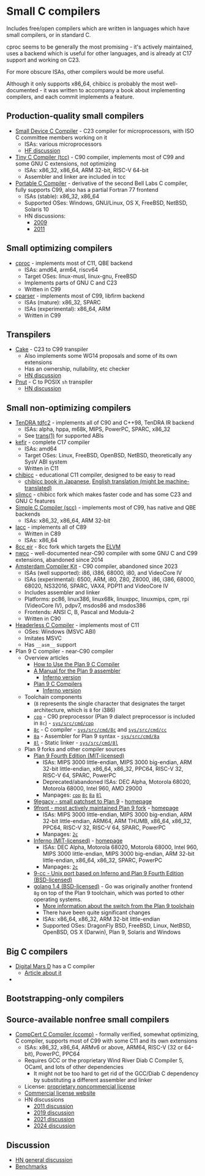 # Small C compilers

Includes free/open compilers which are written in languages which have small compilers, or in standard C.

cproc seems to be generally the most promising - it's actively maintained, uses a backend which is useful for other languages, and is already at C17 support and working on C23.

For more obscure ISAs, other compilers would be more useful.

Although it only supports x86_64, chibicc is probably the most well-documented - it was written to accompany a book about implementing compilers, and each commit implements a feature.

## Production-quality small compilers

* [Small Device C Compiler](https://sdcc.sourceforge.net/) - C23 compiler for microprocessors, with ISO C committee members working on it
  * ISAs: various microprocessors
  * [HF discussion](https://news.ycombinator.com/item?id=11036994)
* [Tiny C Compiler (tcc)](https://repo.or.cz/w/tinycc.git) - C90 compiler, implements most of C99 and some GNU C extensions, not optimizing
  * ISAs: x86_32, x86_64, ARM 32-bit, RISC-V 64-bit
  * Assembler and linker are included in tcc
* [Portable C Compiler](https://web.archive.org/web/20231212090621/http://pcc.ludd.ltu.se/) - derivative of the second Bell Labs C compiler, fully supports C99, also has a partial Fortran 77 frontend
  * ISAs (stable): x86_32, x86_64
  * Supported OSes: Windows, GNU/Linux, OS X, FreeBSD, NetBSD, Solaris 10
  * HN discussions:
    * [2009](https://news.ycombinator.com/item?id=1021299)
    * [2011](https://news.ycombinator.com/item?id=2402382)

## Small optimizing compilers

* [cproc](https://sr.ht/~mcf/cproc/) - implements most of C11, QBE backend
  * ISAs: amd64, arm64, riscv64
  * Target OSes: linux-musl, linux-gnu, FreeBSD
  * Implements parts of GNU C and C23
  * Written in C99
* [cparser](https://github.com/libfirm/cparser) - implements most of C99, libfirm backend
  * ISAs (mature): x86_32, SPARC
  * ISAs (experimental): x86_64, ARM
  * Written in C99

## Transpilers

* [Cake](http://thradams.com/cake/index.html) - C23 to C99 transpiler
  * Also implements some WG14 proposals and some of its own extensions
  * Has an ownership, nullability, etc checker
  * [HN discussion](https://news.ycombinator.com/item?id=32823118)
* [Pnut](https://pnut.sh/#about-section) - C to POSIX `sh` transpiler
  * [HN discussion](https://news.ycombinator.com/item?id=41052446)

## Small non-optimizing compilers

* [TenDRA tdfc2](http://www.tendra.org/) - implements all of C90 and C++98, TenDRA IR backend
  * ISAs: alpha, hppa, m68k, MIPS, PowerPC, SPARC, x86_32
  * See [trans(1)](http://www.tendra.org/trans.1/) for supported ABIs
* [kefir](https://sr.ht/~jprotopopov/kefir/) - complete C17 compiler
  * ISAs: amd64
  * Target OSes: Linux, FreeBSD, OpenBSD, NetBSD, theoretically any SysV ABI system
  * Written in C11
* [chibicc](https://github.com/rui314/chibicc) - educational C11 compiler, designed to be easy to read
  * [chibicc book in Japanese](https://www.sigbus.info/compilerbook), [English translation (might be machine-translated)](https://www.ocf.berkeley.edu/~stefan/fun/chibicc.html)
* [slimcc](https://github.com/fuhsnn/slimcc) - chibicc fork which makes faster code and has some C23 and GNU C features
* [Simple C Compiler (scc)](http://www.simple-cc.org/) - implements most of C99, has native and QBE backends
  * ISAs: x86_32, x86_64, ARM 32-bit
* [lacc](https://github.com/larmel/lacc) - implements all of C89
  * Written in C89
  * ISAs: x86_64
* [8cc eir](https://github.com/shinh/8cc/tree/eir) - 8cc fork which targets the [ELVM](https://github.com/shinh/elvm)
* [nwcc](https://nwcc.sourceforge.net/) - well-documented near-C90 compiler with some GNU C and C99 extensions, abandoned since 2014
* [Amsterdam Compiler Kit](https://tack.sourceforge.net/) - C90 compiler, abandoned since 2023
  * ISAs (well supported): i86, i386, 68000, i80, and VideoCore IV
  * ISAs (experimental): 6500, ARM, i80, Z80, Z8000, i86, i386, 68000, 68020, NS32016, SPARC, VAX4, PDP11 and VideoCore IV
  * Includes assembler and linker
  * Platforms: pc86, linux386, linux68k, linuxppc, linuxmips, cpm, rpi (VideoCore IV), pdpv7, msdos86 and msdos386
  * Frontends: ANSI C, B, Pascal and Modula-2
  * Written in C90
* [Headerless C Compiler](https://github.com/PascalBeyer/Headerless-C-Compiler) - implements most of C11
  * OSes: Windows (MSVC ABI)
  * Imitates MSVC
  * Has `__asm__` support
* Plan 9 C compiler - near-C90 compiler
  * Overview articles
    * [How to Use the Plan 9 C Compiler](https://p9f.org/sys/doc/comp.html)
    * [A Manual for the Plan 9 assembler](https://p9f.org/sys/doc/asm.html)
      * [Inferno version](https://www.vitanuova.com/inferno/papers/asm.html)
    * [Plan 9 C Compilers](https://p9f.org/sys/doc/compiler.html)
      * [Inferno version](https://www.vitanuova.com/inferno/papers/compiler.html)
  * Toolchain components
    * (`8` represents the single character that designates the target architecture, which is `8` for i386)
    * [`cpp`](https://p9f.org/magic/man2html/1/cpp) - C90 preprocessor (Plan 9 dialect preprocessor is included in `8c`) - [`sys/src/cmd/cpp`](https://github.com/plan9foundation/plan9/tree/main/sys/src/cmd/cpp)
    * [`8c`](https://p9f.org/magic/man2html/1/8c) - C compiler - [`sys/src/cmd/8c`](https://github.com/plan9foundation/plan9/tree/main/sys/src/cmd/8c) and [`sys/src/cmd/cc`](https://github.com/plan9foundation/plan9/tree/main/sys/src/cmd/cc)
    * [`8a`](https://p9f.org/magic/man2html/1/8a) - Assembler for Plan 9 syntax - [`sys/src/cmd/8a`](https://github.com/plan9foundation/plan9/tree/main/sys/src/cmd/8a)
    * [`8l`](https://p9f.org/magic/man2html/1/8l) - Static linker - [`sys/src/cmd/8l`](https://github.com/plan9foundation/plan9/tree/main/sys/src/cmd/8l)
  * Plan 9 forks and other compiler sources
    * [Plan 9 Fourth Edition (MIT-licensed)](https://github.com/plan9foundation/plan9/tree/main)
      * ISAs: MIPS 3000 little-endian, MIPS 3000 big-endian, ARM 32-bit little-endian, x86_64, x86_32, PPC64, RISC-V 32, RISC-V 64, SPARC, PowerPC
      * Deprecated/abandoned ISAs: DEC Alpha, Motorola 68020, Motorola 68000, Intel 960, AMD 29000
      * Manpages: [`cpp`](https://p9f.org/magic/man2html/1/cpp) [`8c`](https://p9f.org/magic/man2html/1/8c) [`8a`](https://p9f.org/magic/man2html/1/8a) [`8l`](https://p9f.org/magic/man2html/1/8l)
    * [9legacy - small patchset to Plan 9](https://github.com/0intro/9legacy) - [homepage](http://9legacy.org/index.html)
    * [9front - most actively maintained Plan 9 fork](https://github.com/9front/9front) - [homepage](http://9front.org/)
      * ISAs: MIPS 3000 little-endian, MIPS 3000 big-endian, ARM 32-bit little-endian, ARM64, ARM THUMB, x86_64, x86_32, PPC64, RISC-V 32, RISC-V 64, SPARC, PowerPC
      * Manpages: [`2c`](http://man.9front.org/1/2c)
    * [Inferno (MIT-licensed)](https://github.com/inferno-os/inferno-os) - [homepage](https://www.vitanuova.com/inferno/)
      * ISAs: DEC Alpha, Motorola 68020, Motorola 68000, Intel 960, MIPS 3000 little-endian, MIPS 3000 big-endian, ARM 32-bit little-endian, x86_64, x86_32, SPARC, PowerPC
      * Manpages: [`2c`](https://www.vitanuova.com/inferno/man/10/2c.html)
    * [9-cc - Unix port based on Inferno and Plan 9 Fourth Edition (BSD-licensed)](https://github.com/0intro/9-cc)
    * [golang 1.4 (BSD-licensed)](https://github.com/golang/go/tree/release-branch.go1.4/src/cmd) - Go was originally another frontend `8g` on top of the Plan 9 toolchain, which was ported to other operating systems.
      * [More information about the switch from the Plan 9 toolchain](https://docs.google.com/document/d/1P3BLR31VA8cvLJLfMibSuTdwTuF7WWLux71CYD0eeD8/edit)
      * There have been quite significant changes
      * ISAs: x86_64, x86_32, ARM 32-bit little-endian
      * Supported OSes: DragonFly BSD, FreeBSD, Linux, NetBSD, OpenBSD, OS X (Darwin), Plan 9, Solaris and Windows

## Big C compilers

* [Digital Mars D](https://wiki.dlang.org/DMD) has a C compiler
  * [Article about it](https://briancallahan.net/blog/20220704.html)
* 

## Bootstrapping-only compilers

## Source-available nonfree small compilers

* [CompCert C Compiler (ccomp)](https://compcert.org/compcert-C.html) - formally verified, somewhat optimizing, C compiler, supports most of C99 with some C11 and its own extensions
  * ISAs: x86_32, x86_64, ARMv6 or above, ARM64, RISC-V (32 or 64-bit), PowerPC, PPC64
  * Requires GCC or the proprietary Wind River Diab C Compiler 5, OCaml, and lots of other dependencies
    * It might not be too hard to get rid of the GCC/Diab C dependency by substituting a different assembler and linker
  * License: [proprietary noncommercial license](https://compcert.org/doc/LICENSE.txt)
  * [Commercial license website](https://www.absint.com/compcert/)
  * HN discussions
    * [2011 discussion](https://news.ycombinator.com/item?id=2619650)
    * [2019 discussion](https://news.ycombinator.com/item?id=18968125)
    * [2021 discussion](https://news.ycombinator.com/item?id=27648735)
    * [2024 discussion](https://news.ycombinator.com/item?id=40484190)

## Discussion

* [HN general discussion](https://news.ycombinator.com/item?id=39367523)
* [Benchmarks](https://briancallahan.net/blog/20211010.html)
